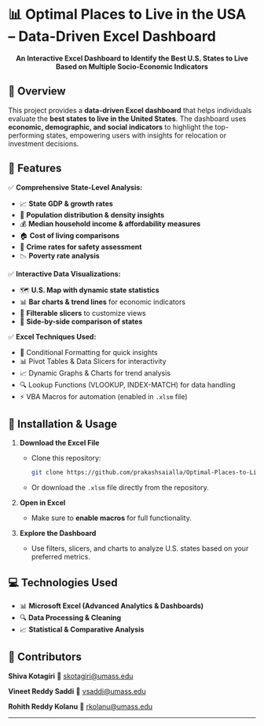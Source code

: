 # 📊 Optimal Places to Live in the USA – Data-Driven Excel Dashboard

<p align="center">
  <b>An Interactive Excel Dashboard to Identify the Best U.S. States to Live Based on Multiple Socio-Economic Indicators</b>
</p>

## 🚀 Overview

This project provides a **data-driven Excel dashboard** that helps individuals evaluate the **best states to live in the United States**. The dashboard uses **economic, demographic, and social indicators** to highlight the top-performing states, empowering users with insights for relocation or investment decisions.

## 📌 Features

✅ **Comprehensive State-Level Analysis:**

* 📈 **State GDP & growth rates**
* 👥 **Population distribution & density insights**
* 💰 **Median household income & affordability measures**
* 🏠 **Cost of living comparisons**
* 🚨 **Crime rates for safety assessment**
* 📉 **Poverty rate analysis**

✅ **Interactive Data Visualizations:**

* 🗺 **U.S. Map with dynamic state statistics**
* 📊 **Bar charts & trend lines** for economic indicators
* 🔄 **Filterable slicers** to customize views
* 📌 **Side-by-side comparison of states**

✅ **Excel Techniques Used:**

* 🎨 Conditional Formatting for quick insights
* 📊 Pivot Tables & Data Slicers for interactivity
* 📈 Dynamic Graphs & Charts for trend analysis
* 🔍 Lookup Functions (VLOOKUP, INDEX-MATCH) for data handling
* ⚡ VBA Macros for automation (enabled in `.xlsm` file)

## 🔧 Installation & Usage

1. **Download the Excel File**

   * Clone this repository:

     ```bash
     git clone https://github.com/prakashsaialla/Optimal-Places-to-Live-in-the-USA.git
     ```
   * Or download the `.xlsm` file directly from the repository.

2. **Open in Excel**

   * Make sure to **enable macros** for full functionality.

3. **Explore the Dashboard**

   * Use filters, slicers, and charts to analyze U.S. states based on your preferred metrics.

## 💻 Technologies Used

* 📊 **Microsoft Excel (Advanced Analytics & Dashboards)**
* 🔍 **Data Processing & Cleaning**
* 📈 **Statistical & Comparative Analysis**

## 👤 Contributors

<b>Shiva Kotagiri</b>
📧 <a href="mailto:skotagiri@umass.edu">[skotagiri@umass.edu](mailto:skotagiri@umass.edu)</a>

<b>Vineet Reddy Saddi</b>
📧 <a href="mailto:vsaddi@umass.edu">[vsaddi@umass.edu](mailto:vsaddi@umass.edu)</a>

<b>Rohith Reddy Kolanu</b>
📧 <a href="mailto:rkolanu@umass.edu">[rkolanu@umass.edu](mailto:rkolanu@umass.edu)</a>

---
